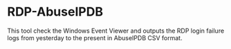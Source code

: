# RDP-AbuseIPDB

This tool check the Windows Event Viewer and outputs the RDP login failure logs from yesterday to the present in AbuseIPDB CSV format.